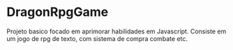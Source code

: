 # DragonRpgGame
Projeto basico focado em aprimorar habilidades em Javascript. Consiste em um jogo de rpg de texto, com sistema de compra combate etc. 
